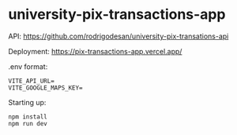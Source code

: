 # university-pix-transactions-app
API: https://github.com/rodrigodesan/university-pix-transations-api

Deployment: https://pix-transactions-app.vercel.app/


.env format:

```
VITE_API_URL=
VITE_GOOGLE_MAPS_KEY=
```

Starting up:
```
npm install
npm run dev
```

